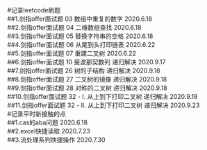 #记录leetcode刷题<br>
##1.剑指offer面试题 03 数组中重复的数字 2020.6.18<br>
##2.剑指offer面试题 04 二维数组查找 2020.6.18<br>
##3.剑指offer面试题 05 替换字符串的空格 2020.6.18<br>
##4.剑指offer面试题 06 从尾到头打印链表 2020.6.22<br>
##5.剑指offer面试题 07 重建二叉树 2020.6.22<br>
##6.剑指offer面试题 10 斐波那契数列 递归解决 2020.9.17<br>
##7.剑指offer面试题 26 树的子结构 递归解决 2020.9.18<br>
##8.剑指offer面试题 27 二叉树的镜像 递归解决 2020.9.18<br>
##9.剑指offer面试题 28 对称的二叉树 递归解决 2020.9.18<br>
##10.剑指offer面试题 32 - I. 从上到下打印二叉树 递归解决 2020.9.19<br>
##11.剑指offer面试题 32 - II. 从上到下打印二叉树 递归解决 2020.9.23<br>
#记录平时新接触的点<br>
##1.cas的aba问题 2020.6.18<br>
##2.excel快捷读取 2020.7.23<br>
##3.流处理系列快捷操作 2020.7.30<br>

